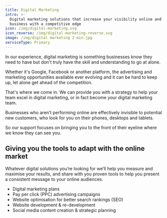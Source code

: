 ```yaml
---
title: Digital Marketing
intro: >-
  Digital marketing solutions that increase your visibility online and arm your
  business with a competitive edge
icon: /img/digital-marketing.svg
icon_reverse: /img/digital-marketing-reverse.svg
image: /img/digital marketing 2-min.jpg
serviceType: Primary
---
```

In our experience, digital marketing is something businesses know they need to have but don't truly have the skill and understanding to go at alone.

Whether it's Google, Facebook or another platform, the advertising and marketing opportunities available ever evolving and it can be hard to keep up, let alone get ahead of the competition. 

That's where we come in. We can provide you with a strategy to help your team excel in digital marketing, or in fact become your digital marketing team.

Businesses who aren’t performing online are effectively invisible to potential new customers, who look for you on their phones, desktops and tablets.

So our support focuses on bringing you to the front of their eyeline where we know they can see you.

## Giving you the tools to adapt with the online market

Whatever digital solutions you’re looking for we’ll help you measure and maximise your results, and share with you proven tools to help you present a consistent message to your online audiences.

* Digital marketing plans
* Pay per click (PPC) advertising campaigns
* Website optimisation for better search rankings (SEO)
* Website development & re-development
* Social media content creation & strategic planning
